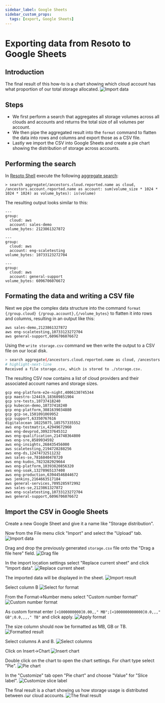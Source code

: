 ```yaml
---
sidebar_label: Google Sheets
sidebar_custom_props:
  tags: [export, Google Sheets]
---
```


# Exporting data from Resoto to Google Sheets

## Introduction

The final result of this how-to is a chart showing which cloud account has what proportion of our total storage allocated. ![Import data](img/google_sheets-00_goal.png)

## Steps

- We first perform a search that aggregates all storage volumes across all clouds and accounts and returns the total size of all volumes per account.
- We then pipe the aggregated result into the `format` command to flatten the data into rows and columns and export those as a CSV file.
- Lastly we import the CSV into Google Sheets and create a pie chart showing the distribution of storage across accounts.

## Performing the search

In [Resoto Shell](../../concepts/components/shell.md) execute the following [aggregate search](../../reference/cli/aggregate.md):

```
> search aggregate(/ancestors.cloud.reported.name as cloud, /ancestors.account.reported.name as account: sum(volume_size * 1024 * 1024 * 1024) as volume_bytes): is(volume)
```

The resulting output looks similar to this:

```
---
group:
  cloud: aws
  account: sales-demo
volume_bytes: 2123861327872

---
group:
  cloud: aws
  account: eng-scaletesting
volume_bytes: 10733123272704

---
group:
  cloud: aws
  account: general-support
volume_bytes: 6096706076672
```

## Formating the data and writing a CSV file

Next we pipe the complex data structure into the command `format {/group.cloud} {/group.account},{/volume_bytes}` to flatten it into rows and columns, resulting in an output like this:

```
aws sales-demo,2123861327872
aws eng-scaletesting,10733123272704
aws general-support,6096706076672
```

Using the `write storage.csv` command we then write the output to a CSV file on our local disk.

```bash title="Execute in Resoto Shell (use this code box's copy button ⧉)"
> search aggregate(/ancestors.cloud.reported.name as cloud, /ancestors.account.reported.name as account: sum(volume_size * 1024 * 1024 * 1024) as volume_bytes): is(volume) | format {/group.cloud} {/group.account},{/volume_bytes} | write storage.csv
# highlight-next-line
​Received a file storage.csv, which is stored to ./storage.csv.
```

The resulting CSV now contains a list of cloud providers and their associated account names and storage sizes.

```csv title="storage.csv"
gcp eng-platform-e2e-night,4006130745344
gcp maestro-124419,183609851904
gcp sre-tests,10737418240
gcp kubecon-demo,10737418240
gcp eng-platform,3081639034880
gcp gcp-se,1501091069952
gcp support,63350767616
digitalocean 10225075,185757335552
aws eng-testmatrix,42949672960
aws eng-devprod,309237645312
aws eng-qualification,214748364800
aws eng-sre,8589934592
aws eng-insights,268435456000
aws scaletesting,2194728288256
aws eng-ds,12474732511232
aws sales-se,7816840478720
aws eng-kudos,7823282929664
aws eng-platform,10393820856320
aws eng-soak,13278965137408
aws eng-production,63944546844672
aws jenkins,2164663517184
aws general-services,7095285972992
aws sales-se,2123861327872
aws eng-scaletesting,10733123272704
aws general-support,6096706076672
```

## Import the CSV in Google Sheets

Create a new Google Sheet and give it a name like "Storage distribution".

Now from the File menu click "Import" and select the "Upload" tab. ![Import data](img/google_sheets-01_import_csv.png)

Drag and drop the previously generated `storage.csv` file onto the "Drag a file here" field. ![Drag file](img/google_sheets-02_import_csv_drag_file.png)

In the import location settings select "Replace current sheet" and click "Import data". ![Replace current sheet](img/google_sheets-03_import_csv_replace.png)

The imported data will be displayed in the sheet. ![Import result](img/google_sheets-04_import_result.png)

Select column B ![Select for format](img/google_sheets-05_select_for_format.png)

From the Format->Number menu select "Custom number format" ![Custom number format](img/google_sheets-06_custom_number_format.png)

As custom format enter `[<1000000000]0.00,," MB";[<1000000000000]0.0,,," GB";0.0,,,," TB"` and click apply. ![Apply format](img/google_sheets-07_apply_format.png)

The size column should now be formatted as MB, GB or TB. ![Formatted result](img/google_sheets-08_format_result.png)

Select columns A and B. ![Select columns](img/google_sheets-09_select_columns.png)

Click on Insert->Chart ![Insert chart](img/google_sheets-10_insert_chart.png)

Double click on the chart to open the chart settings. For chart type select "Pie". ![Pie chart](img/google_sheets-11_pie_chart.png)

In the "Customize" tab open "Pie chart" and choose "Value" for "Slice label". ![Customize slice label](img/google_sheets-12_customize_slice_label.png)

The final result is a chart showing us how storage usage is distributed between our cloud accounts. ![The final result](img/google_sheets-13_final_result.png)
